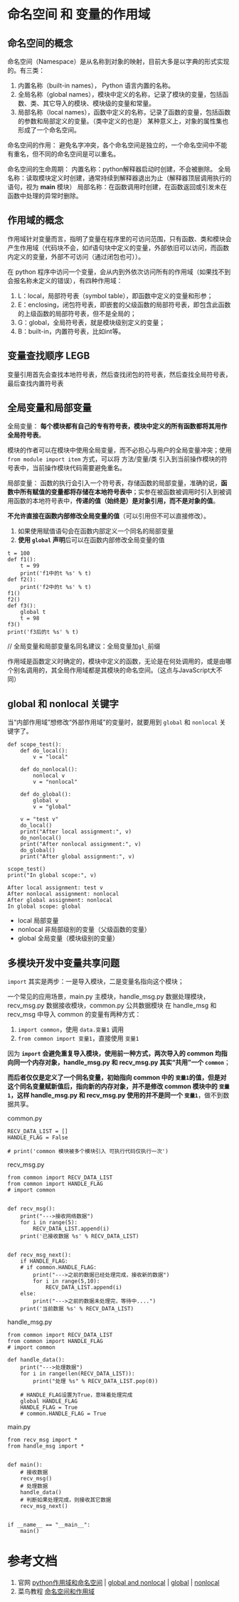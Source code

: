 # 命名空间 和 变量的作用域

## 命名空间的概念
命名空间（Namespace）是从名称到对象的映射，目前大多是以字典的形式实现的。有三类：
1. 内置名称（built-in names）， Python 语言内置的名称。
2. 全局名称（global names），模块中定义的名称，记录了模块的变量，包括函数、类、其它导入的模块、模块级的变量和常量。
3. 局部名称（local names），函数中定义的名称，记录了函数的变量，包括函数的参数和局部定义的变量。（类中定义的也是）
某种意义上，对象的属性集也形成了一个命名空间。

命名空间的作用：
避免名字冲突，各个命名空间是独立的，一个命名空间中不能有重名，但不同的命名空间是可以重名。

命名空间的生命周期：
内置名称：python解释器启动时创建，不会被删除。
全局名称：读取模块定义时创建，通常持续到解释器退出为止（解释器顶层调用执行的语句，视为 __main__ 模块）
局部名称：在函数调用时创建，在函数返回或引发未在函数中处理的异常时删除。

## 作用域的概念
作用域针对变量而言，指明了变量在程序里的可访问范围，只有函数、类和模块会产生作用域（代码块不会，如if语句块中定义的变量，外部依旧可以访问，而函数内定义的变量，外部不可访问（通过闭包也可））。

在 python 程序中访问一个变量，会从内到外依次访问所有的作用域（如果找不到会报名称未定义的错误），有四种作用域：
1. L：local，局部符号表（symbol table），即函数中定义的变量和形参；
2. E：enclosing，闭包符号表，即嵌套的父级函数的局部符号表，即包含此函数的上级函数的局部符号表，但不是全局的；
3. G：global，全局符号表，就是模块级别定义的变量；
4. B：built-in，内置符号表，比如int等。

## 变量查找顺序 LEGB
变量引用首先会查找本地符号表，然后查找闭包的符号表，然后查找全局符号表，最后查找内置符号表

## 全局变量和局部变量
全局变量：
**每个模块都有自己的专有符号表，模块中定义的所有函数都将其用作全局符号表**。

模块的作者可以在模块中使用全局变量，而不必担心与用户的全局变量冲突；使用 `from module import item` 方式，可以将 方法/变量/类 引入到当前操作模块的符号表中，当前操作模块代码需要避免重名。

局部变量：
函数的执行会引入一个符号表，存储函数的局部变量，准确的说，**函数中所有赋值的变量都将存储在本地符号表中**；实参在被函数被调用时引入到被调用函数的本地符号表中，**传递的值（始终是）是对象引用，而不是对象的值**。

**不允许直接在函数内部修改全局变量的值**（可以引用但不可以直接修改）。
1. 如果使用赋值语句会在函数内部定义一个同名的局部变量
1. **使用 `global` 声明**后可以在函数内部修改全局变量的值

```
t = 100
def f1():
    t = 99
    print('f1中的t %s' % t)
def f2():
    print('f2中的t %s' % t)
f1()
f2()
def f3():
    global t
    t = 98
f3()
print('f3后的t %s' % t)
```
// 全局变量和局部变量名同名建议：全局变量加`gl_`前缀

作用域是函数定义时确定的，模块中定义的函数，无论是在何处调用的，或是由哪个别名调用的，其全局作用域都是其模块的命名空间。（这点与JavaScript大不同）


## global 和 nonlocal 关键字
当“内部作用域”想修改“外部作用域”的变量时，就要用到 `global` 和 `nonlocal` 关键字了。
```
def scope_test():
    def do_local():
        v = "local"

    def do_nonlocal():
        nonlocal v
        v = "nonlocal"

    def do_global():
        global v
        v = "global"

    v = "test v"
    do_local()
    print("After local assignment:", v)
    do_nonlocal()
    print("After nonlocal assignment:", v)
    do_global()
    print("After global assignment:", v)

scope_test()
print("In global scope:", v)
```
```
After local assignment: test v
After nonlocal assignment: nonlocal
After global assignment: nonlocal
In global scope: global
```
- local 局部变量
- nonlocal 非局部级别的变量（父级函数的变量）
- global 全局变量（模块级别的变量）

## 多模块开发中变量共享问题
`import` 其实是两步：一是导入模块，二是变量名指向这个模块；

一个常见的应用场景，main.py 主模块，handle_msg.py 数据处理模块，recv_msg.py 数据接收模块，common.py 公共数据模块
在 handle_msg 和 recv_msg 中导入 common 的变量有两种方式：

1. `import common`，使用 `data.变量1` 调用
2. `from common import 变量1`，直接使用 `变量1`

因为 **`import` 会避免重复导入模块，使用前一种方式，两次导入的 common 均指向同一个内存对象，handle_msg.py 和 recv_msg.py 其实“共用”一个 `common`**；

**而后者仅仅是定义了一个同名变量，初始指向 common 中的 `变量1`的值，但是对这个同名变量赋新值后，指向新的内存对象，并不是修改 common 模块中的 `变量1`，这样 handle_msg.py 和 recv_msg.py 使用的并不是同一个 `变量1`**，做不到数据共享。

common.py
```
RECV_DATA_LIST = []
HANDLE_FLAG = False

# print('common 模块被多个模块引入 可执行代码仅执行一次')
```

recv_msg.py
```
from common import RECV_DATA_LIST
from common import HANDLE_FLAG
# import common


def recv_msg():
    print("--->接收网络数据")
    for i in range(5):
        RECV_DATA_LIST.append(i)
    print('已接收数据 %s' % RECV_DATA_LIST)


def recv_msg_next():
    if HANDLE_FLAG:
    # if common.HANDLE_FLAG:
        print("--->之前的数据已经处理完成，接收新的数据")
        for i in range(5,10):
            RECV_DATA_LIST.append(i)
    else:
        print("--->之前的数据未处理完，等待中....")
    print('当前数据 %s' % RECV_DATA_LIST)
```

handle_msg.py
```
from common import RECV_DATA_LIST
from common import HANDLE_FLAG
# import common

def handle_data():
    print("--->处理数据")
    for i in range(len(RECV_DATA_LIST)):
        print("处理 %s" % RECV_DATA_LIST.pop(0))

    # HANDLE_FLAG设置为True，意味着处理完成
    global HANDLE_FLAG
    HANDLE_FLAG = True
    # common.HANDLE_FLAG = True

```

main.py
```
from recv_msg import *
from handle_msg import *


def main():
    # 接收数据
    recv_msg()
    # 处理数据
    handle_data()
    # 判断如果处理完成，则接收其它数据
    recv_msg_next()


if __name__ == "__main__":
    main()
```

# 参考文档
1. 官网 [python作用域和命名空间](https://docs.python.org/3.5/tutorial/classes.html#python-scopes-and-namespaces) | [global and nonlocal](https://docs.python.org/3.5/tutorial/classes.html#scopes-and-namespaces-example) | [global](https://docs.python.org/3.5/reference/simple_stmts.html?highlight=global#the-global-statement) | [nonlocal](https://docs.python.org/3.5/reference/simple_stmts.html?highlight=global#the-nonlocal-statement)
2. 菜鸟教程 [命名空间和作用域](https://www.runoob.com/python3/python3-namespace-scope.html)